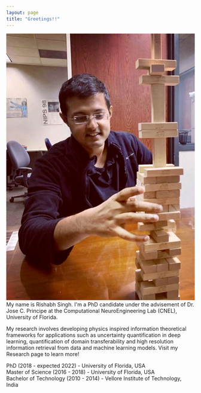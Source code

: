 ```yaml
---
layout: page
title: "Greetings!!"
---
```

![my picture](assets/me.JPG)
My name is Rishabh Singh. I'm a PhD candidate under the advisement of Dr. Jose C. Principe at the Computational NeuroEngineering Lab (CNEL), University of Florida.

My research involves developing physics inspired information theoretical frameworks for applications such as uncertainty quantification in deep learning, quantification of domain transferability and high resolution information retrieval from data and machine learning models. Visit my Research page to learn more!

PhD (2018 - expected 2022) - University of Florida, USA\
Master of Science (2016 - 2018) - University of Florida, USA\
Bachelor of Technology (2010 - 2014) - Vellore Institute of Technology, India
